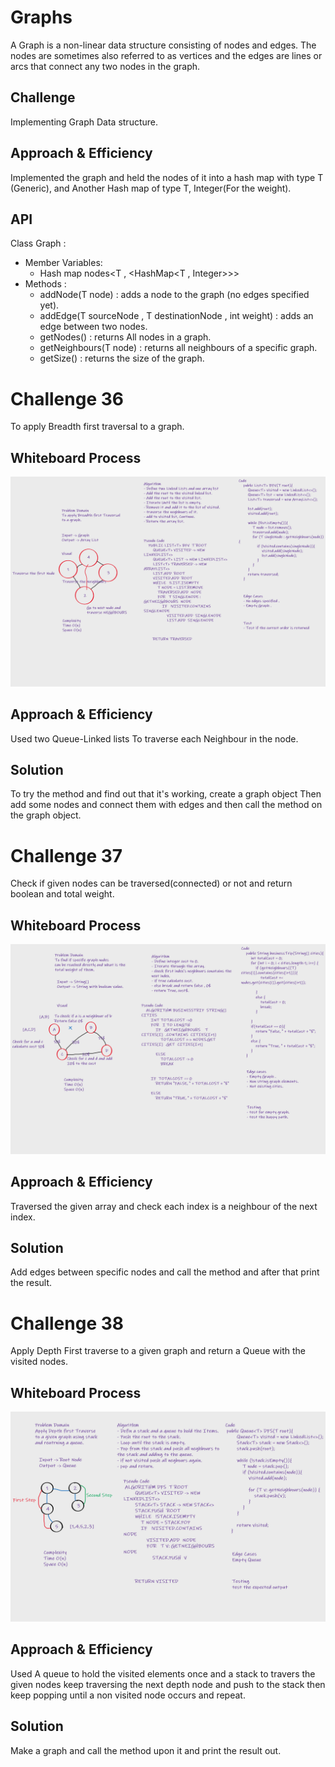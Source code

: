 # Graphs
A Graph is a non-linear data structure consisting of nodes and edges. 
The nodes are sometimes also referred to as vertices and the edges are lines or arcs that connect any two nodes in the graph.

## Challenge
Implementing Graph Data structure.

## Approach & Efficiency
Implemented the graph and held the nodes of it into a hash map with type T (Generic), and Another Hash map 
of type T, Integer(For the weight). 
## API
Class Graph :
- Member Variables:
    - Hash map nodes<T , <HashMap<T , Integer>>>
- Methods : 
  - addNode(T node) : adds a node to the graph (no edges specified yet).
  - addEdge(T sourceNode , T destinationNode , int weight) : adds an edge between two nodes.
  - getNodes() : returns All nodes in a graph.
  - getNeighbours(T node) : returns all neighbours of a specific graph.
  - getSize() : returns the size of the graph.


# Challenge 36
To apply Breadth first traversal to a graph.

## Whiteboard Process
![solution.png](solution.png)

## Approach & Efficiency
Used two Queue-Linked lists To traverse each Neighbour in the node.

## Solution
To try the method and find out that it's working, create a graph object
Then add some nodes and connect them with edges and then call the method on the graph object.

# Challenge 37
Check if given nodes can be traversed(connected) or not and return boolean and total weight.

## Whiteboard Process
![solution](business.png)

## Approach & Efficiency
Traversed the given array and check each index is a neighbour of the next index.

## Solution
Add edges between specific nodes and call the method and after that print the result.

# Challenge 38
Apply Depth First traverse to a given graph and return a Queue with the visited nodes.

## Whiteboard Process
![solution](DFS.png)

## Approach & Efficiency
Used A queue to hold the visited elements once and a stack to travers the 
given nodes keep traversing the next depth node and push to the stack then keep popping until a non visited node
occurs and repeat.

## Solution
Make a graph and call the method upon it and print the result out.